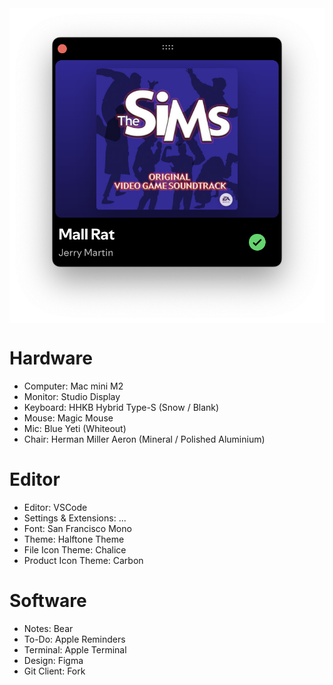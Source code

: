 <div align="center">
  <img src="picture.png" align="center" alt="Logo" />
</div>

# Hardware
* Computer: Mac mini M2
* Monitor: Studio Display
* Keyboard: HHKB Hybrid Type-S (Snow / Blank)
* Mouse: Magic Mouse
* Mic: Blue Yeti (Whiteout)
* Chair: Herman Miller Aeron (Mineral / Polished Aluminium)

# Editor
* Editor: VSCode
* Settings & Extensions: ...
* Font: San Francisco Mono
* Theme: Halftone Theme
* File Icon Theme: Chalice
* Product Icon Theme: Carbon

# Software
* Notes: Bear
* To-Do: Apple Reminders
* Terminal: Apple Terminal
* Design: Figma
* Git Client: Fork
